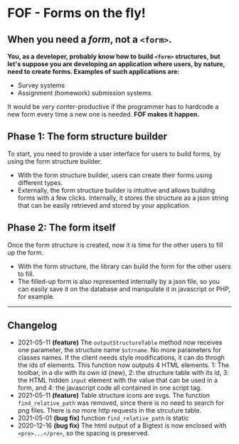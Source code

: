 # FOF - Forms on the fly!

## When you need a _form_, not a `<form>`.

**You, as a developer, probably know how to build `<form>` structures, but let's suppose you are developing an application where users, by nature, need to create forms. Examples of such applications are:**

- Survey systems
- Assignment (homework) submission systems

It would be very conter-productive if the programmer has to hardcode a new form every time a new one is needed. **FOF makes it happen.**

## Phase 1: The form structure builder

To start, you need to provide a user interface for users to build forms, by using the form structure builder.

- With the form structure builder, users can create their forms using different types. 
- Externally, the form structure builder is intuitive and allows building forms with a few clicks. Internally, it stores the structure as a json string that can be easily retrieved and stored by your application.

## Phase 2: The form itself

Once the form structure is created, now it is time for the other users to fill up the form.

- With the form structure, the library can build the form for the other users to fill.
- The filled-up form is also represented internally by a json file, so you can easily save it on the database and manipulate it in javascript or PHP, for example.

---

## Changelog
- 2021-05-11 **(feature)** The `outputStructureTable` method now receives one parameter, the structure name `$strname`. No more parameters for classes names. If the client needs style modifications, it can do throgh the ids of elements. This function now outputs 4 HTML elements. 1: The toolbar, in a div with its own id (new), 2: the structure table with its id, 3: the HTML hidden `input` element with the value that can be used in a form, and 4: the javascript code all contained in one script tag.
- 2021-05-11 **(feature)** Table structure icons are svgs. The function `find_relative_path` was removed, since there is no need to search for png files. There is no more http requests in the strcuture table.
- 2021-05-01 **(bug fix)** function `find_relative_path` is static
- 2020-12-16 **(bug fix)** The html output of a Bigtext is now enclosed with `<pre>...</pre>`, so the spacing is preserved.
